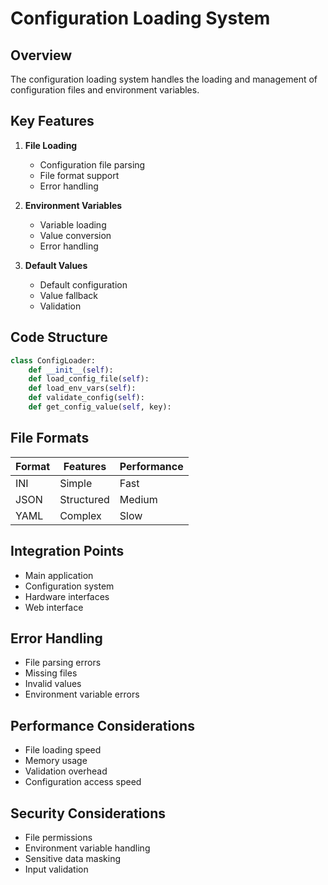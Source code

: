 # Configuration Loading System

## Overview
The configuration loading system handles the loading and management of configuration files and environment variables.

## Key Features
1. **File Loading**
   - Configuration file parsing
   - File format support
   - Error handling

2. **Environment Variables**
   - Variable loading
   - Value conversion
   - Error handling

3. **Default Values**
   - Default configuration
   - Value fallback
   - Validation

## Code Structure
```python
class ConfigLoader:
    def __init__(self):
    def load_config_file(self):
    def load_env_vars(self):
    def validate_config(self):
    def get_config_value(self, key):
```

## File Formats
| Format | Features | Performance |
|--------|----------|-------------|
| INI | Simple | Fast |
| JSON | Structured | Medium |
| YAML | Complex | Slow |

## Integration Points
- Main application
- Configuration system
- Hardware interfaces
- Web interface

## Error Handling
- File parsing errors
- Missing files
- Invalid values
- Environment variable errors

## Performance Considerations
- File loading speed
- Memory usage
- Validation overhead
- Configuration access speed

## Security Considerations
- File permissions
- Environment variable handling
- Sensitive data masking
- Input validation